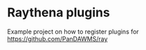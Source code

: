 # Raythena plugins

Example project on how to register plugins for https://github.com/PanDAWMS/ray


